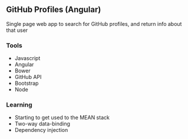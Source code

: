 ## GitHub Profiles (Angular)

Single page web app to search for GitHub profiles, and return info about that user

### Tools

* Javascript
* Angular
* Bower
* GitHub API
* Bootstrap
* Node

### Learning

* Starting to get used to the MEAN stack
* Two-way data-binding
* Dependency injection
